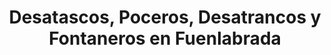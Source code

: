 ---
image1: '/assets/img/desatascos/fuenlabrada/desatascos-fuenlabrada1.jpg'
image2: '/assets/img/desatascos/fuenlabrada/desatascos-fuenlabrada2.jpg'
image3:
image4:
slug: fuenlabrada

bannerTitle: Desatascos Fuenlabrada
bannerRuta: Fuenlabrada

titleSEO: "Desatascos en Fuenlabrada: servicios de calidad y eficacia 🛠️ Desatascos Pociten"
descriptionMeta: En Desatascos Pociten, somos expertos en desatascos Fuenlabrada, brindando servicios profesionales y eficientes para resolver cualquier problema de atasco en tuberías y alcantarillas. ¡Contáctanos ya!

title: "Desatascos, Poceros, Desatrancos y Fontaneros en Fuenlabrada"
intro: Pociten es una empresa especializada en ofrecer servicios de desatascos en Fuenlabrada. Contamos con un equipo altamente capacitado en las últimas técnicas y procedimientos para garantizar la calidad de nuestros trabajos. Además, hemos invertido en equipos de última generación, como cámaras robotizadas, que nos permiten realizar inspecciones precisas y detectar rápidamente las averías que están afectando el correcto flujo de las aguas..

text2: Trabajamos sin descanso, incluso en días festivos, para atender de forma inmediata cualquier solicitud de nuestros clientes. Si necesita desatascos en Fuenlabrada, no dude en preguntar por nuestros servicios y solicitar un presupuesto sin compromiso.

_html: "
<h2>¿Quiénes somos?</h2>
<p>En Pociten, nos destacamos por ofrecer precios muy competitivos en toda la provincia. Nos ocupamos de solucionar cualquier problema de atascos en cañerías, de manera rápida y eficaz, garantizando la satisfacción de nuestros clientes.</p>
<p>Contamos con una flota de camiones de diferentes capacidades y tamaños para adaptarnos a cada situación y resolver cualquier inconveniente que pueda surgir en su hogar o negocio.</p>

<p>Además, nuestro equipo de profesionales ha sido capacitado en técnicas novedosas para ofrecer soluciones rápidas y seguras. Somos conscientes del impacto ambiental que pueden causar estos desechos, por lo que nos enfocamos en minimizarlo. Y, por supuesto, cumplimos con todas las obligaciones legales en cuanto a la seguridad del sector.</p>

<h2>Servicios de desatascos de tuberías</h2>
<p>En Pociten, somos expertos en desatascar tuberías en Fuenlabrada. Realizamos trabajos de desatascos a precios asequibles, garantizando una actuación profesional y de calidad. Realizamos desatascos de todo tipo, desde arquetas y alcantarillas hasta limpiezas de saneamiento.</p>
<p>Si necesita profesionales en desatascos Fuenlabrada 24 horas, puede contar con nosotros para eliminar malos olores y llevar a cabo desatascos o vaciados de fosas sépticas y pozos. Además, también estamos preparados para realizar reparaciones de tuberías en Fuenlabrada sin tener que romper.</p>
<p>Nuestros poceros están capacitados para resolver cualquier problema relacionado con obstrucciones de saneamiento y, en general, en cualquier tarea que sea necesaria para garantizar el correcto funcionamiento de sus tuberías.</p>

<h3>Limpieza de arquetas</h3>
<p>La limpieza de arquetas en Fuenlabrada es uno de nuestros servicios especializados. Ofrecemos precios reducidos y urgentes, para garantizar la resolución inmediata de cualquier problema que surja.</p>
<p>Como profesionales del sector, sabemos que es fundamental ofrecer un servicio continuo, para evitar que las averías vayan a más. Le ofrecemos presupuestos gratuitos y precios asequibles para todos nuestros trabajos, sin importar si se trata de limpiezas profundas de saneamiento, desatascos baratos Fuenlabrada, o cualquier otro servicio que requiera nuestro equipo de desatascos.</p>
<p>Además, nuestros servicios están disponibles las 24 horas del día, los 7 días de la semana, incluso en días festivos, para atender de forma inmediata a cualquier solicitud. En Pociten nos preocupamos por su comodidad y tranquilidad, por eso le ofrecemos presupuestos y precios sin compromiso.</p>
<p>Realizamos desatascos de tuberías, limpieza de arquetas, obras de pocería y limpieza de tuberías en Fuenlabrada. Todos nuestros trabajos son realizados por profesionales altamente cualificados, utilizando técnicas novedosas y equipos modernos para garantizar una actuación rápida y eficaz.</p>
<p></p>


<ul>
		<li>➡️Limpieza de tuberías y alcantarillado.</li>
        <br>
		<li>➡️Inspección de tuberías con cámaras.</li>
        <br>
		<li>➡️Localización de fugas.</li>
        <br>
		<li>➡️Reparación de roturas y fugas.</li>
        <br>
        <li>➡️Limpieza de desagües</li>
        <br>
        <li>➡️Instalación y mantenimiento de sistemas de fontanería.</li>
        <br>
        <li>➡️Reparación de grifos y válvulas.</li>
        <br>
        <li>➡️Eliminación de malos olores.</li>
        <br>
        <li>➡️Servicios de emergencia las 24 horas del día, los 7 días de la semana.</li>
        <br>


   
        <p>En Pociten ofrecemos precios asequibles y razonables, que forman parte de nuestro compromiso de brindar un trato profesional y de calidad a nuestros clientes. Nos aseguramos de garantizar una actuación ambientalmente responsable y segura para el terreno, los materiales y las personas.</p>
        
        
	    
"
titleConclusion: 
conclusion: No lo piense más y contacte con nosotros si tiene problemas de desatascos en Fuenlabrada. Le aseguramos una resolución inmediata de sus problemas, así como garantías por escrito y una completa satisfacción en todos los aspectos. En Pociten estamos siempre dispuestos a ayudarle.



titleFaqs: Preguntas Frecuentes

faq:  faq
faq1: ¿Qué servicios ofrece Pociten en Fuenlabrada?
answer1: Pociten ofrece servicios de desatascos de tuberías, limpieza de arquetas, obras de pocería y limpieza de tuberías en Fuenlabrada.

faq2: ¿Qué equipos utiliza Pociten para realizar sus trabajos?
answer2: Pociten utiliza equipos modernos y de última generación, como cámaras robotizadas, para realizar inspecciones precisas y detectar averías en las tuberías y desagües.

faq3: ¿Cuáles son las ventajas de contratar los servicios de Pociten?
answer3: Las ventajas de contratar los servicios de Pociten incluyen la disponibilidad las 24 horas del día, los 7 días de la semana, incluso en días festivos, precios asequibles y razonables, garantías por escrito y una completa satisfacción en todos los aspectos.


---